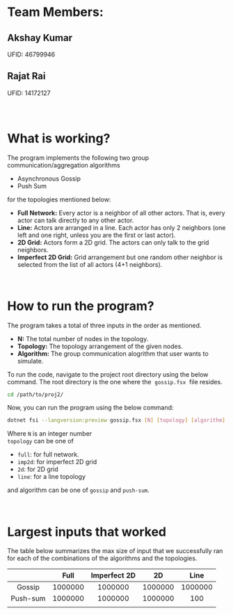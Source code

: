 [//]: # (Defining some variables here.)
[1]: gossip.fsx

# Team Members:
## Akshay Kumar
UFID: 46799946
## Rajat Rai
UFID: 14172127

### 
###
</br>

# What is working?
The program implements the following two group communication/aggregation algorithms
* Asynchronous Gossip
* Push Sum

for the topologies mentioned below:
* **Full Network:** Every actor is a neighbor of all other actors. That is, every
actor can talk directly to any other actor.
* **Line:** Actors are arranged in a line. Each actor has only 2 neighbors (one
left and one right, unless you are the first or last actor).
* **2D Grid:** Actors form a 2D grid. The actors can only talk to the grid
neighbors.
* **Imperfect 2D Grid:** Grid arrangement but one random other neighbor
is selected from the list of all actors (4+1 neighbors).

</br>

# How to run the program?
The program takes a total of three inputs in the order as mentioned.
* **N:** The total number of nodes in the topology.
* **Topology:** The topology arrangement of the given nodes.
* **Algorithm:** The group communication alogrithm that user wants to simulate.

To run the code, navigate to the project root directory using the below command. The root directory is the one where the &nbsp;`gossip.fsx`&nbsp; file resides.

```bash
cd /path/to/proj2/
```
Now, you can run the program using the below command:

```bash
dotnet fsi --langversion:preview gossip.fsx [N] [topology] [algorithm]
```
Where `N` is an integer number </br>
`topology` can be one of 
* `full`: for full network.
* `imp2d`: for imperfect 2D grid
* `2d`: for 2D grid
* `line`: for a line topology

and algorithm can be one of `gossip` and `push-sum`.

</br>

# Largest inputs that worked

The table below summarizes the max size of input that we successfully ran for each of the combinations of the algorithms and the topologies.

|          |   Full  | Imperfect 2D |    2D   |   Line  |
|:--------:|:-------:|:------------:|:-------:|:-------:|
|  Gossip  | 1000000 |    1000000   | 1000000 | 1000000 |
| Push-sum | 1000000 |    1000000   | 1000000 |   100   |
|          |         |              |         |         |
